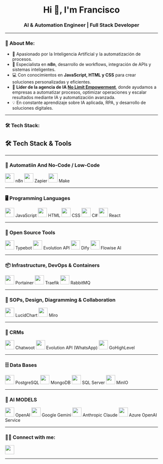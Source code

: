 <h1 align="center">Hi 👋, I'm Francisco</h1>
<h3 align="center">AI & Automation Engineer | Full Stack Developer</h3>

---

### 🚀 About Me:
- 🤖 Apasionado por la Inteligencia Artificial y la automatización de procesos.  
- 🔗 Especialista en **n8n**, desarrollo de workflows, integración de APIs y sistemas inteligentes.  
- 💻 Con conocimientos en **JavaScript, HTML y CSS** para crear soluciones personalizadas y eficientes.  
- 🚀 **Líder de la agencia de IA [No Limit Empowerment](#)**, donde ayudamos a empresas a automatizar procesos, optimizar operaciones y escalar resultados mediante IA y automatización avanzada.  
- 💡 En constante aprendizaje sobre IA aplicada, RPA, y desarrollo de soluciones digitales.  

---

### 🛠️ Tech Stack:

## 🛠️ Tech Stack & Tools

---

### 🔗 Automatiin And No-Code / Low-Code
<p align="left">
  <img src="https://i.postimg.cc/dVBLfSKV/n8n-color.png" width="30"/> n8n  
  <img src="https://i.postimg.cc/WpgpKfGc/Zapier-Symbol.png" width="30"/> Zapier  
  <img src="https://i.postimg.cc/CL0MVH7B/make-color.png" width="30"/> Make  
</p>

---

### 🖥️ Programming Languages
<p align="left">
  <img src="https://cdn.jsdelivr.net/gh/devicons/devicon/icons/javascript/javascript-original.svg" width="30"/> JavaScript  
  <img src="https://cdn.jsdelivr.net/gh/devicons/devicon/icons/html5/html5-original.svg" width="30"/> HTML  
  <img src="https://cdn.jsdelivr.net/gh/devicons/devicon/icons/css3/css3-original.svg" width="30"/> CSS  
  <img src="https://cdn.jsdelivr.net/gh/devicons/devicon/icons/csharp/csharp-original.svg" width="30"/> C#  
  <img src="https://cdn.jsdelivr.net/gh/devicons/devicon/icons/react/react-original.svg" width="30"/> React  
</p>

---

### 🔧 Open Source Tools
<p align="left">
  <img src="https://miro.medium.com/v2/resize:fit:1400/0*fp3QKdgKAOJLwDmD.png" width="30"/> Typebot  
  <img src="https://meta-q.cdn.bubble.io/f1735656025985x589899456761148800/evolution-logo.png" width="30"/> Evolution API  
  <img src="https://cdn.zeabur.com/dify-icon.png" width="30"/> Dify  
  <img src="https://i.postimg.cc/66gRVS9s/1688158464819.jpg" width="30"/> Flowise AI  
</p>

---

### 📦 Infrastructure, DevOps & Containers
<p align="left">
  <img src="https://i.postimg.cc/G298GPVh/png-transparent-portainer-hd-logo-thumbnail.png" width="30"/> Portainer  
  <img src="https://i.postimg.cc/d18PFLJX/images.png" width="30"/> Traefik  
  <img src="https://cdn.jsdelivr.net/gh/devicons/devicon/icons/rabbitmq/rabbitmq-original.svg" width="30"/> RabbitMQ  
</p>

---

### 🧠 SOPs, Design, Diagramming & Collaboration
<p align="left">
  <img src="https://i.postimg.cc/TYbbt9wK/apps-7736-f1e439b9-777e-47dd-b695-f05d19eb7b38-8ee3e6f6-c400-4919-811d-59b0cd18fa41-e5bd6ef7-31e5-4c.png" width="30"/> LucidChart  
  <img src="https://i.postimg.cc/tJKxX1rR/17d4a23-miro-logo-color-square.png" width="30" /> Miro  
</p>

---

### 💬 CRMs
<p align="left">
  <img src="https://i.postimg.cc/fRh9p9tB/62bc2548d721c4316d3ef0e5-menu-image.png" width="30"/> Chatwoot  
  <img src="https://i.postimg.cc/7ZM2kZSD/evolution-logo.png" width="30"/> Evolution API (WhatsApp)  
  <img src="https://i.postimg.cc/wx4YTChm/unnamed.jpg" width="30"/> GoHighLevel  
</p>

---

### 🗄️ Data Bases
<p align="left">
  <img src="https://cdn.jsdelivr.net/gh/devicons/devicon/icons/postgresql/postgresql-original.svg" width="30"/> PostgreSQL  
  <img src="https://cdn.jsdelivr.net/gh/devicons/devicon/icons/mongodb/mongodb-original.svg" width="30"/> MongoDB  
  <img src="https://cdn.jsdelivr.net/gh/devicons/devicon/icons/microsoftsqlserver/microsoftsqlserver-plain.svg" width="30"/> SQL Server  
  <img src="https://i.postimg.cc/hGBH5cqH/MINIO-Bird.png" width="30"/> MinIO  
</p>

---

### 🤖 AI MODELS
<p align="left">
  <img src="https://i.postimg.cc/RZDW7p56/Chat-GPT-Logo-PNG-File.png" width="30"/> OpenAI  
  <img src="https://i.postimg.cc/XJhZ8G6K/gemini-icon-logo-png-seeklogo-611605.png" width="30"/> Google Gemini  
  <img src="https://i.postimg.cc/5jW6hh06/claude-ai-icon-65aa.png" width="30"/> Anthropic Claude  
  <img src="https://i.postimg.cc/yN1SYCTR/azureai-color.png" width="30"/> Azure OpenAI Service  
</p>

---

### 👨‍💻 Connect with me:
<p align="left">
  <a href="https://linkedin.com/in/tuusuario" target="_blank">
    <img src="https://cdn.jsdelivr.net/gh/devicons/devicon/icons/linkedin/linkedin-original.svg" width="30"/>
</p>


---

